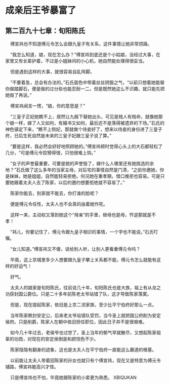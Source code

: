 # 成亲后王爷暴富了 
 ## 第二百九十七章：旬阳陈氏
     傅宣祎也不知道傅元令怎么会跟九皇子有关系，这件事情让她非常烦躁。

    “我怎么知道，娘，现在怎么办？”傅宣祎到底还是个小姑娘，没经过大事，在家里又有长辈护着，不过是小姐妹间的小心机，她自然能处理得很妥当。

    但是遇到这样的大事，就很容易自乱阵脚。

    “不要着急，总会有办法的。”石氏面色中带着丝丝阴狠之气，“以前只想着她能替你做踏脚石，便是做的过分些也能忍耐一二。但是既然她这么不识趣，就只能先把她毁了再说。”

    傅宣祎闻言一愣，“娘，你的意思是？”

    “三皇子正妃她瞧不上，居然让九殿下替她出头，可见是贱人有贱命，就像她那个娘一样，嫁了人又如何，有婚书又如何，最后还不是落得被遗弃的下场。”石氏的神色镇定下来，“瞧不上侧妃，那就做个侍妾好了，想来以侍妾的身份进了三皇子府，日后生死自然是未来的三皇子妃跟三皇子说了算。”

    “要是这样，我必然会好好地照顾她的。”傅宣祎顿时觉得心头上的大石都轻松了几分，“可是傅元令狡猾得很，只怕很难上钩。”

    “女子的声誉最重要，可要是她的声誉毁了，嫁什么人哪里还有她挑选的余地？”石氏做了这么多年的当家主母，对后宅的事情自然是门清，“之前你邀她，你是妹妹，她是姐姐，自然能轻易拒绝。何况她在重孝期，借口推拒也容易。可是只要她跟着太夫人去了陈家，以后的邀约想要拒绝就不容易了。”

    陈家你能去，别家就不能去，你打谁的脸呢？

    便是傅元令任性，太夫人也不会真的由着她作死。

    这样一来，主动权又落到她这个“母亲”的手里，继母也是母，忤逆那就是不孝！

    “祎儿，你要记住了，傅元令跟九皇子相识的事情，一个字也不能说。”石氏叮嘱。

    “女儿知道。”傅宣祎又不傻，说给别人听，让别人更看重傅元令吗？

    毕竟，这上京城里多少人想要跟九皇子攀上关系都不能，傅元令怎么就能有这样的好运气！

    好气。

    太夫人的娘家是旬阳陈氏，往前说几十年，旬阳陈氏也是大族，祖上有从龙之功获封国公爵位。只是二十多年前陈老太爷站错了队，这才导致陈家落寞。

    但是，现在提起陈家，依旧是上京二流家族，至少比平宁伯府好那么一点。

    当年陈家敕封安定公，后来老太爷站错队受罚，当今圣上就把国公府削为安定侯府。只是削爵，陈家人在朝中依旧担任职位，因此日子并不是很艰难。

    如今几十年过去，老侯爷也过世了，圣上当年的郁气早就散尽，又想起陈家祖辈的功勋，对现在的安定侯倒是和颜悦色不少。

    陈家隐隐有翻身的迹象，这也是太夫人在平宁伯府一直能这么霸道的根基。

    以前能让太夫人带着回陈家的孙女也就只有个傅宣祎，现在又是特意为傅元令铺路，傅宣祎能高兴才怪。

    只是傅宣祎也不怕，毕竟她跟陈家的小辈更为熟悉。 
XBIQUKAN